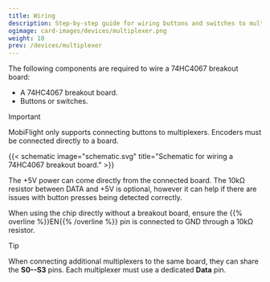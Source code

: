 ```yaml
---
title: Wiring
description: Step-by-step guide for wiring buttons and switches to multiplexers.
ogimage: card-images/devices/multiplexer.png
weight: 10
prev: /devices/multiplexer
---
```


The following components are required to wire a 74HC4067 breakout board:

- A 74HC4067 breakout board.
- Buttons or switches.

> [!IMPORTANT]
> MobiFlight only supports connecting buttons to multiplexers. Encoders must be connected directly to a board.

{{< schematic image="schematic.svg" title="Schematic for wiring a 74HC4067 breakout board." >}}

The +5V power can come directly from the connected board. The 10kΩ resistor between DATA and +5V is optional, however it can help if there are issues with button presses being detected correctly.

When using the chip directly without a breakout board, ensure the {{% overline %}}EN{{% /overline %}} pin is connected to GND through a 10kΩ resistor.

> [!TIP]
> When connecting additional multiplexers to the same board, they can share the **S0--S3** pins. Each multiplexer must use a dedicated **Data** pin.
